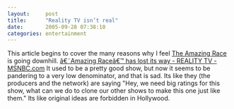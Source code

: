 ```yaml
---
layout:     post
title:      "Reality TV isn’t real"
date:       2005-09-28 07:38:10
categories: entertainment
---
```

This article begins to cover the many reasons why I feel [The Amazing Race](http://www.cbs.com/primetime/amazing_race8/) is going downhill. [â€˜Amazing Raceâ€™ has lost its way - REALITY TV - MSNBC.com](http://www.msnbc.msn.com/id/9493274/) It used to be a pretty good show, but now it seems to be pandering to a very low denominator, and that is sad. Its like they (the producers and the network) are saying "Hey, we need big ratings for this show, what can we do to clone our other shows to make this one just like them." Its like original ideas are forbidden in Hollywood.
